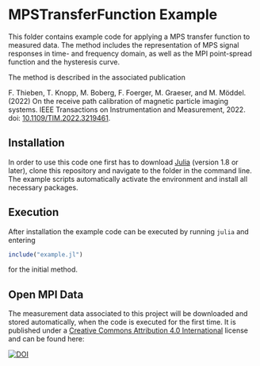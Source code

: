# MPSTransferFunction Example


This folder contains example code for applying a MPS transfer function to measured data. 
The method includes the representation of MPS signal responses in time- and frequency domain, as well as the MPI point-spread function and the hysteresis curve.

The method is described in the associated publication

F. Thieben, T. Knopp, M. Boberg, F. Foerger, M. Graeser, and M. Möddel. (2022) On the receive path calibration of magnetic particle imaging
systems. IEEE Transactions on Instrumentation and Measurement, 2022. doi: [10.1109/TIM.2022.3219461](https://ieeexplore.ieee.org/document/9939022).

## Installation

In order to use this code one first has to download [Julia](https://julialang.org/) (version 1.8 or later), clone this repository and navigate to the folder in the command line. The example scripts automatically activate the environment and install all necessary packages.

## Execution
After installation the example code can be executed by running `julia` and entering
```julia
include("example.jl")
```
for the initial method.


## Open MPI Data

The measurement data associated to this project will be downloaded and stored automatically, when the code is executed for the first time.
It is published under a [Creative Commons Attribution 4.0 International](https://creativecommons.org/licenses/by/4.0/legalcode) license and can be found here:


[![DOI](https://zenodo.org/badge/DOI/10.5281/zenodo.7457743.svg)](https://doi.org/10.5281/zenodo.7457743)
